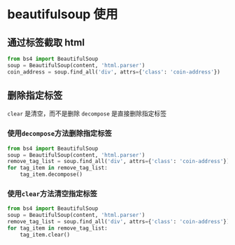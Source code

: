# beautifulsoup 使用

## 通过标签截取 html

```python
from bs4 import BeautifulSoup
soup = BeautifulSoup(content, 'html.parser')
coin_address = soup.find_all('div', attrs={'class': 'coin-address'})
```

## 删除指定标签

`clear` 是清空，而不是删除
`decompose` 是直接删除指定标签

### 使用`decompose`方法删除指定标签

```python
from bs4 import BeautifulSoup
soup = BeautifulSoup(content, 'html.parser')
remove_tag_list = soup.find_all('div', attrs={'class': 'coin-address'})
for tag_item in remove_tag_list:
    tag_item.decompose()
```

### 使用`clear`方法清空指定标签

```python
from bs4 import BeautifulSoup
soup = BeautifulSoup(content, 'html.parser')
remove_tag_list = soup.find_all('div', attrs={'class': 'coin-address'})
for tag_item in remove_tag_list:
    tag_item.clear()
```

